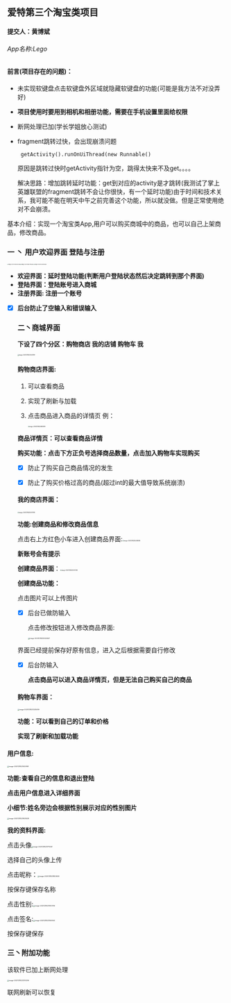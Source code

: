 ## 爱特第三个淘宝类项目

#### 提交人：黄博斌

###### App名称:Lego             

#### 前言(项目存在的问题)：

- 未实现软键盘点击软键盘外区域就隐藏软键盘的功能(可能是我方法不对没弄好)

- **项目使用时要用到相机和相册功能，需要在手机设置里面给权限**

- 断网处理已加(学长学姐放心测试)

- fragment跳转过快，会出现崩溃问题

  ```
   getActivity().runOnUiThread(new Runnable()
  ```

  原因是跳转过快时getActivity指针为空，跳得太快来不及get。。。。

  解决思路：增加跳转延时功能：get到对应的activity是才跳转(我测试了掌上英雄联盟的fragment跳转不会让你很快，有一个延时功能)由于时间和技术关系，我可能不能在明天中午之前完善这个功能，所以就没做。但是正常使用绝对不会崩溃。



基本介绍：实现一个淘宝类App,用户可以购买商城中的商品，也可以自己上架商品，修改商品。

### 一 丶 用户欢迎界面 登陆与注册

<img src="C:\Users\dell\AppData\Roaming\Typora\typora-user-images\image-20201218222850385.png" alt="image-20201218222850385" style="zoom:15%;" /><img src="C:\Users\dell\AppData\Roaming\Typora\typora-user-images\image-20201218222938584.png" alt="image-20201218222938584" style="zoom:15%;" /><img src="C:\Users\dell\AppData\Roaming\Typora\typora-user-images\image-20201218223908160.png" alt="image-20201218223908160" style="zoom:15%;" />

- **欢迎界面：延时登陆功能(判断用户登陆状态然后决定跳转到那个界面)**
- **登陆界面：登陆账号进入商城**
- **注册界面: 注册一个账号**

- [x] **后台防止了空输入和错误输入**

  ### 二丶商城界面

  **下设了四个分区：购物商店 我的店铺 购物车 我**

  <img src="C:\Users\dell\AppData\Roaming\Typora\typora-user-images\image-20201218224522189.png" alt="image-20201218224522189" style="zoom:20%;" />

   #### 购物商店界面:

  1. 可以查看商品

  2. 实现了刷新与加载

  3. 点击商品进入商品的详情页 例：

     <img src="C:\Users\dell\AppData\Roaming\Typora\typora-user-images\image-20201218224830819.png" alt="image-20201218224830819" style="zoom:20%;" />

     

  **商品详情页：可以查看商品详情**

  **购买功能：点击下方正负号选择商品数量，点击加入购物车实现购买**

  - [x] 防止了购买自己商品情况的发生
  - [x] 防止了购买价格过高的商品(超过int的最大值导致系统崩溃)

  

  #### 我的商店界面：

  <img src="C:\Users\dell\AppData\Roaming\Typora\typora-user-images\image-20201218230001798.png" alt="image-20201218230001798" style="zoom:20%;" />

  **功能:创建商品和修改商品信息**

  点击右上方红色小车进入创建商品界面:<img src="C:\Users\dell\AppData\Roaming\Typora\typora-user-images\image-20201218230248086.png" alt="image-20201218230248086" style="zoom:20%;" />

  **新账号会有提示**

  **创建商品界面**：<img src="C:\Users\dell\AppData\Roaming\Typora\typora-user-images\image-20201218230357296.png" alt="image-20201218230357296" style="zoom:20%;" />

  **创建商品功能：**

  点击图片可以上传图片

  - [x] 后台已做防输入

    点击修改按钮进入修改商品界面:

    <img src="C:\Users\dell\AppData\Roaming\Typora\typora-user-images\image-20201218230922647.png" alt="image-20201218230922647" style="zoom:25%;" />

  界面已经提前保存好原有信息，进入之后根据需要自行修改

  - [x] 后台防输入

    **点击商品可以进入商品详情页，但是无法自己购买自己的商品**

  #### 购物车界面：

  <img src="C:\Users\dell\AppData\Roaming\Typora\typora-user-images\image-20201218231235089.png" alt="image-20201218231235089" style="zoom:25%;" />

  **功能：可以看到自己的订单和价格**

  **实现了刷新和加载功能**

####       用户信息:

   <img src="C:\Users\dell\AppData\Roaming\Typora\typora-user-images\image-20201218231405168.png" alt="image-20201218231405168" style="zoom:25%;" />

**功能:查看自己的信息和退出登陆**

**点击用户信息进入详细界面**

**小细节:姓名旁边会根据性别展示对应的性别图片**

<img src="C:\Users\dell\AppData\Roaming\Typora\typora-user-images\image-20201218231628439.png" alt="image-20201218231628439" style="zoom:25%;" />

**我的资料界面:**

点击头像<img src="C:\Users\dell\AppData\Roaming\Typora\typora-user-images\image-20201218231716341.png" alt="image-20201218231716341" style="zoom:25%;" />

选择自己的头像上传

点击昵称：<img src="C:\Users\dell\AppData\Roaming\Typora\typora-user-images\image-20201218231823600.png" alt="image-20201218231823600" style="zoom:25%;" />

按保存键保存名称

点击性别:<img src="C:\Users\dell\AppData\Roaming\Typora\typora-user-images\image-20201218231900766.png" alt="image-20201218231900766" style="zoom:25%;" />

点击签名:<img src="C:\Users\dell\AppData\Roaming\Typora\typora-user-images\image-20201218231949040.png" alt="image-20201218231949040" style="zoom:25%;" />

按保存键保存

### 三丶附加功能

该软件已加上断网处理

<img src="C:\Users\dell\AppData\Roaming\Typora\typora-user-images\image-20201218232130256.png" alt="image-20201218232130256" style="zoom:25%;" />

联网刷新可以恢复
